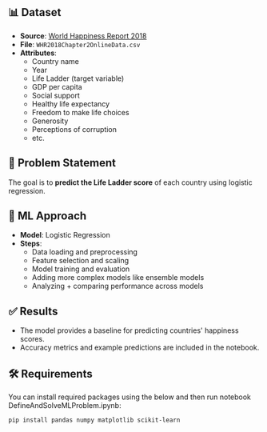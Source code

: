 
## 📊 Dataset

- **Source**: [World Happiness Report 2018](https://worldhappiness.report/)
- **File**: `WHR2018Chapter2OnlineData.csv`
- **Attributes**:
  - Country name
  - Year
  - Life Ladder (target variable)
  - GDP per capita
  - Social support
  - Healthy life expectancy
  - Freedom to make life choices
  - Generosity
  - Perceptions of corruption
  - etc.

## 🎯 Problem Statement

The goal is to **predict the Life Ladder score** of each country using logistic regression.

## 🧠 ML Approach

- **Model**: Logistic Regression
- **Steps**:
  - Data loading and preprocessing
  - Feature selection and scaling
  - Model training and evaluation
  - Adding more complex models like ensemble models
  - Analyzing + comparing performance across models 

## ✅ Results

- The model provides a baseline for predicting countries' happiness scores.
- Accuracy metrics and example predictions are included in the notebook.

## 🛠️ Requirements

You can install required packages using the below and then run notebook DefineAndSolveMLProblem.ipynb:

```bash
pip install pandas numpy matplotlib scikit-learn
